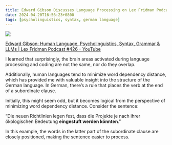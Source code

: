 ```yaml
---
title: Edward Gibson Discusses Language Processing on Lex Fridman Podcast #426
date: 2024-04-20T16:56:23+0800
tags: [psycholinguistics, syntax, german language]
---
```



<div class="note-link-img-wrapper"><img src="/images/2024-04-20T165623.png"></img></div>


[Edward Gibson: Human Language, Psycholinguistics, Syntax, Grammar & LLMs | Lex Fridman Podcast #426 - YouTube](https://youtu.be/F3Jd9GI6XqE)

I learned that surprisingly, the brain areas activated during language processing and coding are not the same, nor do they overlap. 

Additionally, human languages tend to minimize word dependency distance, which has provided me with valuable insight into the structure of the German language. In German, there’s a rule that places the verb at the end of a subordinate clause. 

Initially, this might seem odd, but it becomes logical from the perspective of minimizing word dependency distance. Consider the sentence: 

“Die neuen Richtlinien legen fest, dass die Projekte je nach ihrer ökologischen Bedeutung **eingestuft werden könnten**.”

In this example, the words in the latter part of the subordinate clause are closely positioned, making the sentence easier to process.